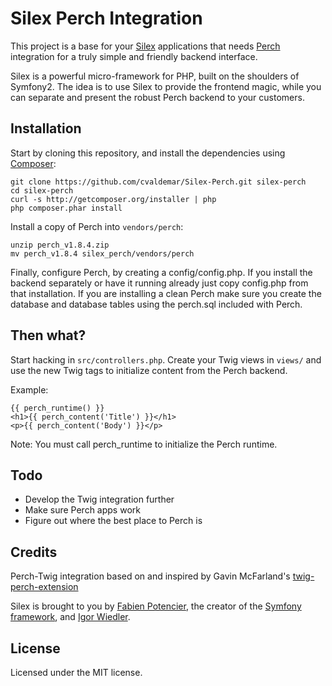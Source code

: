 Silex Perch Integration
=======================

This project is a base for your [Silex](http://silex.sensiolabs.org/) applications that needs [Perch](http://grabaperch.com) integration for a truly
simple and friendly backend interface.

Silex is a powerful micro-framework for PHP, built on the shoulders of Symfony2. The idea is to
use Silex to provide the frontend magic, while you can separate and present the robust Perch backend to
your customers.

Installation
------------

Start by cloning this repository, and install the dependencies using [Composer](http://getcomposer.org):

    git clone https://github.com/cvaldemar/Silex-Perch.git silex-perch
    cd silex-perch
    curl -s http://getcomposer.org/installer | php
    php composer.phar install

Install a copy of Perch into `vendors/perch`:

    unzip perch_v1.8.4.zip
    mv perch_v1.8.4 silex_perch/vendors/perch

Finally, configure Perch, by creating a config/config.php. If you install the backend separately or have it
running already just copy config.php from that installation. If you are installing a clean Perch make sure
you create the database and database tables using the perch.sql included with Perch.

Then what?
----------

Start hacking in `src/controllers.php`. Create your Twig views in `views/` and use the new Twig
tags to initialize content from the Perch backend.

Example:

    {{ perch_runtime() }}
    <h1>{{ perch_content('Title') }}</h1>
    <p>{{ perch_content('Body') }}</p>

Note: You must call perch_runtime to initialize the Perch runtime.

Todo
----

 * Develop the Twig integration further
 * Make sure Perch apps work
 * Figure out where the best place to Perch is

Credits
-------

Perch-Twig integration based on and inspired by Gavin McFarland's [twig-perch-extension](https://github.com/sevenupcan/twig-perch-extension)

Silex is brought to you by [Fabien Potencier](http://fabien.potencier.org), the creator of the [Symfony framework](http://symfony.com), and [Igor Wiedler](http://twitter.com/igorwesome).

License
-------

Licensed under the MIT license.